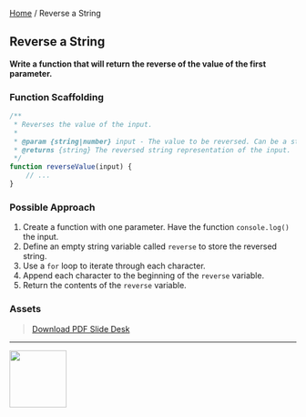 [Home](/) / Reverse a String

<style>@import url("//readme.codeadam.ca/readme.css");</style>

## Reverse a String

**Write a function that will return the reverse of the value of the first parameter.**

### Function Scaffolding

```javascript
/**
 * Reverses the value of the input.
 *
 * @param {string|number} input - The value to be reversed. Can be a string or a number.
 * @returns {string} The reversed string representation of the input.
 */
function reverseValue(input) {
    // ...
}
```

### Possible Approach

1. Create a function with one parameter. Have the function `console.log()` the input.
2. Define an empty string variable called `reverse` to store the reversed string. 
3. Use a `for` loop to iterate through each character.
4. Append each character to the beginning of the `reverse` variable. 
5. Return the contents of the `reverse` variable.

### Assets

> [Download PDF Slide Desk](/pdfs/reverse-a-string.pdf)

---

<a href="https://codeadam.ca">
<img src="https://cdn.codeadam.ca/images@1.0.0/codeadam-logo-coloured-horizontal.png" width="100">
</a>






